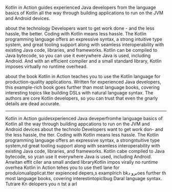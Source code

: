 Kotlin in Action guides experienced Java developers from the language basics of Kotlin all the way through building applications to run on the JVM and Android devices.

about the technology
Developers want to get work done - and the less hassle, the better. Coding with Kotlin means less hassle. The Kotlin programming language offers an expressive syntax, a strong intuitive type system, and great tooling support along with seamless interoperability with existing Java code, libraries, and frameworks. Kotlin can be compiled to Java bytecode, so you can use it everywhere Java is used, including Android. And with an efficient compiler and a small standard library, Kotlin imposes virtually no runtime overhead.

about the book
Kotlin in Action teaches you to use the Kotlin language for production-quality applications. Written for experienced Java developers, this example-rich book goes further than most language books, covering interesting topics like building DSLs with natural language syntax. The authors are core Kotlin developers, so you can trust that even the gnarly details are dead accurate.







-----------




Kotlin in Action guidesxperienced Java deveperfromhe language basics of Kotlin all the way through building appcations to run on the JVM and Android devices
about the technolo
Developers want to get work don- and the less hassle, the tter. Coding with Kotlin means less hassle. The Kotlin programming language offers an expressive syntax, a strongntuitive type system,nd great tooling support along with seamless interoperability with existing Java code, libraries, and frameworks. Kotlin cabe compiled to Java bytecode, so ycan use it everywhere Java is used, including Android. Anwitan effit ciler ana small andard libraryKotlin impos virally no runtime overhea
Kotlin in Action tehes you to use thetl lane for produionualipplicat.tter expienced  depers,s examplrich bkبرو دoes further th most language books, covering interestintopiclbug Daral language syntax. Tutrare  Kn delopers you n tst a arl
